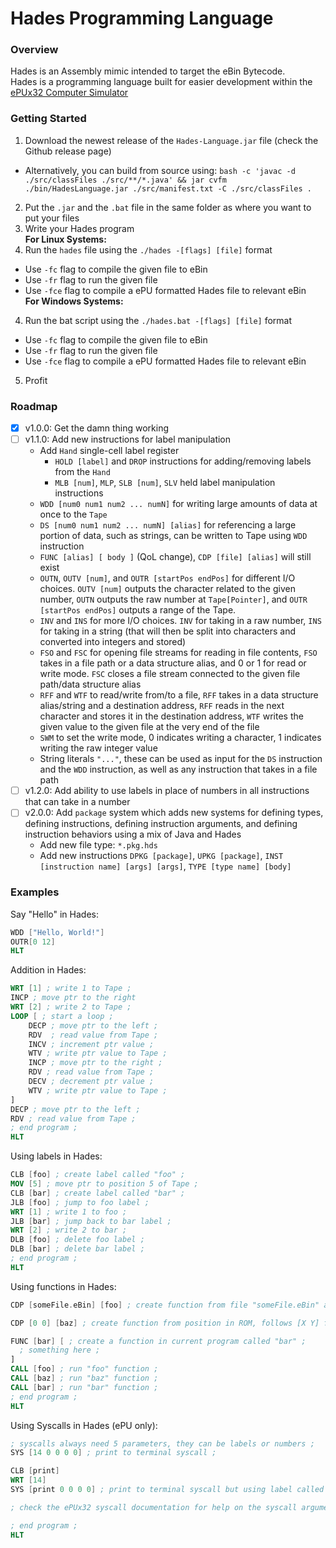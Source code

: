 # Hades Programming Language
### Overview
Hades is an Assembly mimic intended to target the eBin Bytecode.\
Hades is a programming language built for easier development within the [ePUx32 Computer Simulator](https://github.com/Nadelio/ePU)

### Getting Started
1. Download the newest release of the `Hades-Language.jar` file (check the Github release page)
  - Alternatively, you can build from source using: `bash -c 'javac -d ./src/classFiles ./src/**/*.java' && jar cvfm ./bin/HadesLanguage.jar ./src/manifest.txt -C ./src/classFiles .`
2. Put the `.jar` and the `.bat` file in the same folder as where you want to put your files
3. Write your Hades program
\
**For Linux Systems:**
4. Run the `hades` file using the `./hades -[flags] [file]` format
  - Use `-fc` flag to compile the given file to eBin
  - Use `-fr` flag to run the given file
  - Use `-fce` flag to compile a ePU formatted Hades file to relevant eBin
\
**For Windows Systems:**
4. Run the bat script using the `./hades.bat -[flags] [file]` format
  - Use `-fc` flag to compile the given file to eBin
  - Use `-fr` flag to run the given file
  - Use `-fce` flag to compile a ePU formatted Hades file to relevant eBin
5. Profit

### Roadmap
- [x] v1.0.0: Get the damn thing working
- [ ] v1.1.0: Add new instructions for label manipulation
  - Add `Hand` single-cell label register
    - `HOLD [label]` and `DROP` instructions for adding/removing labels from the `Hand`
    - `MLB [num]`, `MLP`, `SLB [num]`, `SLV` held label manipulation instructions
  - `WDD [num0 num1 num2 ... numN]` for writing large amounts of data at once to the `Tape`
  - `DS [num0 num1 num2 ... numN] [alias]` for referencing a large portion of data, such as strings, can be written to Tape using `WDD` instruction
  - `FUNC [alias] [ body ]` (QoL change), `CDP [file] [alias]` will still exist
  - `OUTN`, `OUTV [num]`, and `OUTR [startPos endPos]` for different I/O choices. `OUTV [num]` outputs the character related to the given number, `OUTN` outputs the raw number at `Tape[Pointer]`, and `OUTR [startPos endPos]` outputs a range of the Tape.
  - `INV` and `INS` for more I/O choices. `INV` for taking in a raw number, `INS` for taking in a string (that will then be split into characters and converted into integers and stored)
  - `FSO` and `FSC` for opening file streams for reading in file contents, `FSO` takes in a file path or a data structure alias, and 0 or 1 for read or write mode. `FSC` closes a file stream connected to the given file path/data structure alias
  - `RFF` and `WTF` to read/write from/to a file, `RFF` takes in a data structure alias/string and a destination address, `RFF` reads in the next character and stores it in the destination address, `WTF` writes the given value to the given file at the very end of the file
  - `SWM` to set the write mode, 0 indicates writing a character, 1 indicates writing the raw integer value
  - String literals `"..."`, these can be used as input for the `DS` instruction and the `WDD` instruction, as well as any instruction that takes in a file path
- [ ] v1.2.0: Add ability to use labels in place of numbers in all instructions that can take in a number
- [ ] v2.0.0: Add `package` system which adds new systems for defining types, defining instructions, defining instruction arguments, and defining instruction behaviors using a mix of Java and Hades
  - Add new file type: `*.pkg.hds`
  - Add new instructions `DPKG [package]`, `UPKG [package]`, `INST [instruction name] [args] [args]`, `TYPE [type name] [body]`
### Examples
Say "Hello" in Hades:
```nasm
WDD ["Hello, World!"]
OUTR[0 12]
HLT
```
Addition in Hades:
```nasm
WRT [1] ; write 1 to Tape ;
INCP ; move ptr to the right
WRT [2] ; write 2 to Tape ;
LOOP [ ; start a loop ;
    DECP ; move ptr to the left ;
    RDV  ; read value from Tape ;
    INCV ; increment ptr value ;
    WTV ; write ptr value to Tape ;
    INCP ; move ptr to the right ;
    RDV ; read value from Tape ;
    DECV ; decrement ptr value ;
    WTV ; write ptr value to Tape ;
]
DECP ; move ptr to the left ;
RDV ; read value from Tape ;
; end program ;
HLT
```
Using labels in Hades:
```nasm
CLB [foo] ; create label called "foo" ;
MOV [5] ; move ptr to position 5 of Tape ;
CLB [bar] ; create label called "bar" ;
JLB [foo] ; jump to foo label ;
WRT [1] ; write 1 to foo ;
JLB [bar] ; jump back to bar label ;
WRT [2] ; write 2 to bar ;
DLB [foo] ; delete foo label ;
DLB [bar] ; delete bar label ;
; end program ;
HLT
```
Using functions in Hades:
```nasm
CDP [someFile.eBin] [foo] ; create function from file "someFile.eBin" and call it "foo" ;

CDP [0 0] [baz] ; create function from position in ROM, follows [X Y] format (ePU branch only) ;

FUNC [bar] [ ; create a function in current program called "bar" ;
  ; something here ;
]
CALL [foo] ; run "foo" function ;
CALL [baz] ; run "baz" function ;
CALL [bar] ; run "bar" function ;
; end program ;
HLT
```
Using Syscalls in Hades (ePU only):
```nasm
; syscalls always need 5 parameters, they can be labels or numbers ;
SYS [14 0 0 0 0] ; print to terminal syscall ;

CLB [print]
WRT [14]
SYS [print 0 0 0 0] ; print to terminal syscall but using label called "print" ;

; check the ePUx32 syscall documentation for help on the syscall arguments ;

; end program ;
HLT
```
